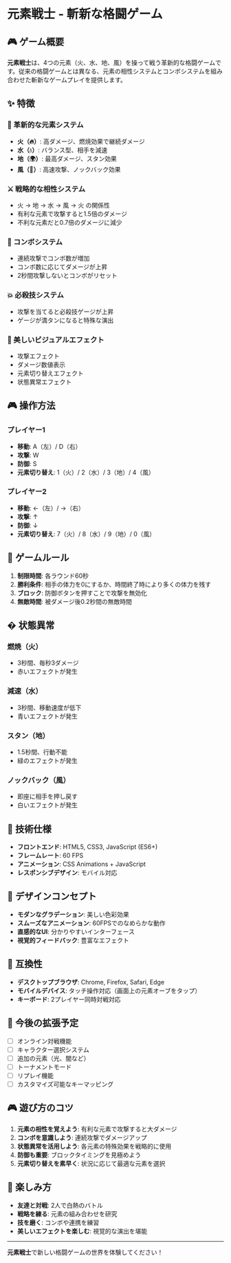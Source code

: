 # 元素戦士 - 斬新な格闘ゲーム

## 🎮 ゲーム概要

**元素戦士**は、4つの元素（火、水、地、風）を操って戦う革新的な格闘ゲームです。従来の格闘ゲームとは異なる、元素の相性システムとコンボシステムを組み合わせた斬新なゲームプレイを提供します。

## ✨ 特徴

### 🌟 革新的な元素システム
- **火（🔥）**: 高ダメージ、燃焼効果で継続ダメージ
- **水（💧）**: バランス型、相手を減速
- **地（🌍）**: 最高ダメージ、スタン効果
- **風（💨）**: 高速攻撃、ノックバック効果

### ⚔️ 戦略的な相性システム
- 火 → 地 → 水 → 風 → 火 の関係性
- 有利な元素で攻撃すると1.5倍のダメージ
- 不利な元素だと0.7倍のダメージに減少

### 🎯 コンボシステム
- 連続攻撃でコンボ数が増加
- コンボ数に応じてダメージが上昇
- 2秒間攻撃しないとコンボがリセット

### 💥 必殺技システム
- 攻撃を当てると必殺技ゲージが上昇
- ゲージが満タンになると特殊な演出

### 🎨 美しいビジュアルエフェクト
- 攻撃エフェクト
- ダメージ数値表示
- 元素切り替えエフェクト
- 状態異常エフェクト

## 🎮 操作方法

### プレイヤー1
- **移動**: A（左）/ D（右）
- **攻撃**: W
- **防御**: S
- **元素切り替え**: 1（火）/ 2（水）/ 3（地）/ 4（風）

### プレイヤー2
- **移動**: ←（左）/ →（右）
- **攻撃**: ↑
- **防御**: ↓
- **元素切り替え**: 7（火）/ 8（水）/ 9（地）/ 0（風）

## 🎯 ゲームルール

1. **制限時間**: 各ラウンド60秒
2. **勝利条件**: 相手の体力を0にするか、時間終了時により多くの体力を残す
3. **ブロック**: 防御ボタンを押すことで攻撃を無効化
4. **無敵時間**: 被ダメージ後0.2秒間の無敵時間

## � 状態異常

### 燃焼（火）
- 3秒間、毎秒3ダメージ
- 赤いエフェクトが発生

### 減速（水）
- 3秒間、移動速度が低下
- 青いエフェクトが発生

### スタン（地）
- 1.5秒間、行動不能
- 緑のエフェクトが発生

### ノックバック（風）
- 即座に相手を押し戻す
- 白いエフェクトが発生

## 🚀 技術仕様

- **フロントエンド**: HTML5, CSS3, JavaScript (ES6+)
- **フレームレート**: 60 FPS
- **アニメーション**: CSS Animations + JavaScript
- **レスポンシブデザイン**: モバイル対応

## 🎨 デザインコンセプト

- **モダンなグラデーション**: 美しい色彩効果
- **スムーズなアニメーション**: 60FPSでのなめらかな動作
- **直感的なUI**: 分かりやすいインターフェース
- **視覚的フィードバック**: 豊富なエフェクト

## 📱 互換性

- **デスクトップブラウザ**: Chrome, Firefox, Safari, Edge
- **モバイルデバイス**: タッチ操作対応（画面上の元素オーブをタップ）
- **キーボード**: 2プレイヤー同時対戦対応

## 🎯 今後の拡張予定

- [ ] オンライン対戦機能
- [ ] キャラクター選択システム
- [ ] 追加の元素（光、闇など）
- [ ] トーナメントモード
- [ ] リプレイ機能
- [ ] カスタマイズ可能なキーマッピング

## 🎮 遊び方のコツ

1. **元素の相性を覚えよう**: 有利な元素で攻撃すると大ダメージ
2. **コンボを意識しよう**: 連続攻撃でダメージアップ
3. **状態異常を活用しよう**: 各元素の特殊効果を戦略的に使用
4. **防御も重要**: ブロックタイミングを見極めよう
5. **元素切り替えを素早く**: 状況に応じて最適な元素を選択

## 🎊 楽しみ方

- **友達と対戦**: 2人で白熱のバトル
- **戦略を練る**: 元素の組み合わせを研究
- **技を磨く**: コンボや連携を練習
- **美しいエフェクトを楽しむ**: 視覚的な演出を堪能

---

**元素戦士**で新しい格闘ゲームの世界を体験してください！